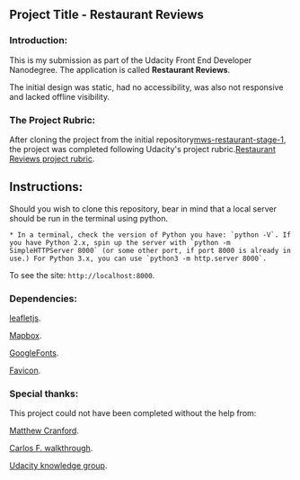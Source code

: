 
## Project Title - Restaurant Reviews

### Introduction:

This is my submission as part of the Udacity Front End Developer Nanodegree. The application is called **Restaurant Reviews**.

The initial design was static, had no accessibility, was also not responsive and lacked offline visibility.

###  The Project Rubric:

After cloning the project from the initial repository[mws-restaurant-stage-1](https://github.com/udacity/mws-restaurant-stage-1), the project was completed following Udacity's project rubric.[Restaurant Reviews project rubric](https://review.udacity.com/#!/rubrics/1090/view).

## Instructions:

Should you wish to clone this repository, bear in mind that a local server should be run in the terminal using python.

    * In a terminal, check the version of Python you have: `python -V`. If you have Python 2.x, spin up the server with `python -m SimpleHTTPServer 8000` (or some other port, if port 8000 is already in use.) For Python 3.x, you can use `python3 -m http.server 8000`.

To see the site: `http://localhost:8000`.

### Dependencies:

[leafletjs](https://leafletjs.com/).

[Mapbox](https://www.mapbox.com/).

[GoogleFonts](https://fonts.google.com/).

[Favicon](https://www.favicon.cc/).

### Special thanks:

This project could not have been completed without the help from:

[Matthew Cranford](https://matthewcranford.com/).

[Carlos F. walkthrough](https://www.youtube.com/watch?v=tyVQW2PkFk4&feature=youtu.be).

[Udacity knowledge group](https://knowledge.udacity.com/questions/4583).
